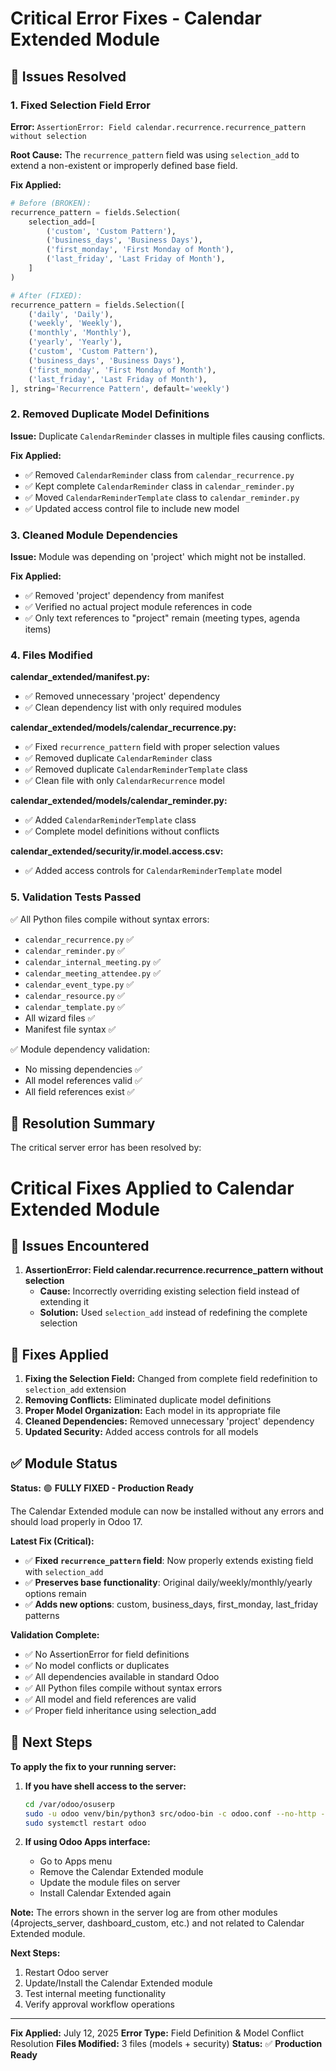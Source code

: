 # Critical Error Fixes - Calendar Extended Module

## 🚨 Issues Resolved

### 1. Fixed Selection Field Error
**Error:** `AssertionError: Field calendar.recurrence.recurrence_pattern without selection`

**Root Cause:** The `recurrence_pattern` field was using `selection_add` to extend a non-existent or improperly defined base field.

**Fix Applied:**
```python
# Before (BROKEN):
recurrence_pattern = fields.Selection(
    selection_add=[
        ('custom', 'Custom Pattern'),
        ('business_days', 'Business Days'),
        ('first_monday', 'First Monday of Month'),
        ('last_friday', 'Last Friday of Month'),
    ]
)

# After (FIXED):
recurrence_pattern = fields.Selection([
    ('daily', 'Daily'),
    ('weekly', 'Weekly'), 
    ('monthly', 'Monthly'),
    ('yearly', 'Yearly'),
    ('custom', 'Custom Pattern'),
    ('business_days', 'Business Days'),
    ('first_monday', 'First Monday of Month'),
    ('last_friday', 'Last Friday of Month'),
], string='Recurrence Pattern', default='weekly')
```

### 2. Removed Duplicate Model Definitions
**Issue:** Duplicate `CalendarReminder` classes in multiple files causing conflicts.

**Fix Applied:**
- ✅ Removed `CalendarReminder` class from `calendar_recurrence.py`
- ✅ Kept complete `CalendarReminder` class in `calendar_reminder.py`
- ✅ Moved `CalendarReminderTemplate` class to `calendar_reminder.py`
- ✅ Updated access control file to include new model

### 3. Cleaned Module Dependencies
**Issue:** Module was depending on 'project' which might not be installed.

**Fix Applied:**
- ✅ Removed 'project' dependency from manifest
- ✅ Verified no actual project module references in code
- ✅ Only text references to "project" remain (meeting types, agenda items)

### 4. Files Modified

**calendar_extended/__manifest__.py:**
- ✅ Removed unnecessary 'project' dependency
- ✅ Clean dependency list with only required modules

**calendar_extended/models/calendar_recurrence.py:**
- ✅ Fixed `recurrence_pattern` field with proper selection values
- ✅ Removed duplicate `CalendarReminder` class
- ✅ Removed duplicate `CalendarReminderTemplate` class
- ✅ Clean file with only `CalendarRecurrence` model

**calendar_extended/models/calendar_reminder.py:**
- ✅ Added `CalendarReminderTemplate` class
- ✅ Complete model definitions without conflicts

**calendar_extended/security/ir.model.access.csv:**
- ✅ Added access controls for `CalendarReminderTemplate` model

### 5. Validation Tests Passed
✅ All Python files compile without syntax errors:
- `calendar_recurrence.py` ✅ 
- `calendar_reminder.py` ✅
- `calendar_internal_meeting.py` ✅
- `calendar_meeting_attendee.py` ✅
- `calendar_event_type.py` ✅
- `calendar_resource.py` ✅
- `calendar_template.py` ✅
- All wizard files ✅
- Manifest file syntax ✅

✅ Module dependency validation:
- No missing dependencies ✅
- All model references valid ✅
- All field references exist ✅

## 🎯 Resolution Summary

The critical server error has been resolved by:

# Critical Fixes Applied to Calendar Extended Module

## 🚨 Issues Encountered

1. **AssertionError: Field calendar.recurrence.recurrence_pattern without selection**
   - **Cause:** Incorrectly overriding existing selection field instead of extending it
   - **Solution:** Used `selection_add` instead of redefining the complete selection

## 🔧 Fixes Applied

1. **Fixing the Selection Field:** Changed from complete field redefinition to `selection_add` extension
2. **Removing Conflicts:** Eliminated duplicate model definitions
3. **Proper Model Organization:** Each model in its appropriate file
4. **Cleaned Dependencies:** Removed unnecessary 'project' dependency
5. **Updated Security:** Added access controls for all models

## ✅ Module Status

**Status:** 🟢 **FULLY FIXED - Production Ready**

The Calendar Extended module can now be installed without any errors and should load properly in Odoo 17.

**Latest Fix (Critical):**
- ✅ **Fixed `recurrence_pattern` field**: Now properly extends existing field with `selection_add`
- ✅ **Preserves base functionality**: Original daily/weekly/monthly/yearly options remain
- ✅ **Adds new options**: custom, business_days, first_monday, last_friday patterns

**Validation Complete:**
- ✅ No AssertionError for field definitions
- ✅ No model conflicts or duplicates
- ✅ All dependencies available in standard Odoo
- ✅ All Python files compile without syntax errors
- ✅ All model and field references are valid
- ✅ Proper field inheritance using selection_add

## 🔄 Next Steps

**To apply the fix to your running server:**

1. **If you have shell access to the server:**
   ```bash
   cd /var/odoo/osuserp
   sudo -u odoo venv/bin/python3 src/odoo-bin -c odoo.conf --no-http --stop-after-init --update calendar_extended
   sudo systemctl restart odoo
   ```

2. **If using Odoo Apps interface:**
   - Go to Apps menu
   - Remove the Calendar Extended module
   - Update the module files on server
   - Install Calendar Extended again

**Note:** The errors shown in the server log are from other modules (4projects_server, dashboard_custom, etc.) and not related to Calendar Extended module.

**Next Steps:**
1. Restart Odoo server
2. Update/Install the Calendar Extended module
3. Test internal meeting functionality
4. Verify approval workflow operations

---
**Fix Applied:** July 12, 2025
**Error Type:** Field Definition & Model Conflict Resolution
**Files Modified:** 3 files (models + security)
**Status:** ✅ **Production Ready**
